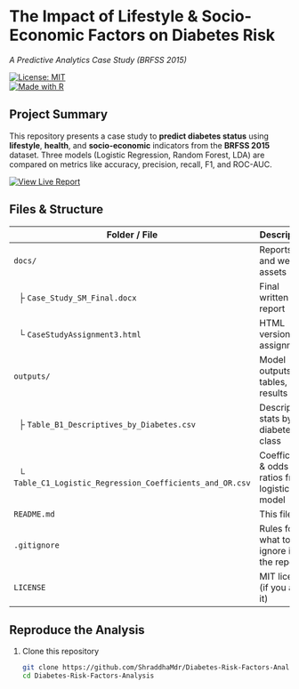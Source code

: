 # The Impact of Lifestyle & Socio-Economic Factors on Diabetes Risk  
*A Predictive Analytics Case Study (BRFSS 2015)*

[![License: MIT](https://img.shields.io/badge/License-MIT-green.svg)](LICENSE)  
[![Made with R](https://img.shields.io/badge/Made%20with-R-blue)](https://www.r-project.org/)

## Project Summary  
This repository presents a case study to **predict diabetes status** using **lifestyle**, **health**, and **socio-economic** indicators from the **BRFSS 2015** dataset. Three models (Logistic Regression, Random Forest, LDA) are compared on metrics like accuracy, precision, recall, F1, and ROC-AUC.
<p align="left">
  <a href="https://shraddhamdr.github.io/Diabetes-Risk-Factors-Analysis/CaseStudyAssignment3.html">
    <img alt="View Live Report" src="https://img.shields.io/badge/VIEW%20LIVE%20REPORT-HTML-blue?style=for-the-badge">
  </a>
</p>


## Files & Structure

| Folder / File | Description |
|---------------|-------------|
| `docs/` | Reports and web assets |
| &nbsp; ├ `Case_Study_SM_Final.docx` | Final written report |
| &nbsp; └ `CaseStudyAssignment3.html` | HTML version of assignment |
| `outputs/` | Model outputs, tables, results |
| &nbsp; ├ `Table_B1_Descriptives_by_Diabetes.csv` | Descriptive stats by diabetes class |
| &nbsp; └ `Table_C1_Logistic_Regression_Coefficients_and_OR.csv` | Coefficients & odds ratios from logistic model |
| `README.md` | This file |
| `.gitignore` | Rules for what to ignore in the repo |
| `LICENSE` | MIT license (if you add it) |

## Reproduce the Analysis

1. Clone this repository  
   ```bash
   git clone https://github.com/ShraddhaMdr/Diabetes-Risk-Factors-Analysis.git
   cd Diabetes-Risk-Factors-Analysis
